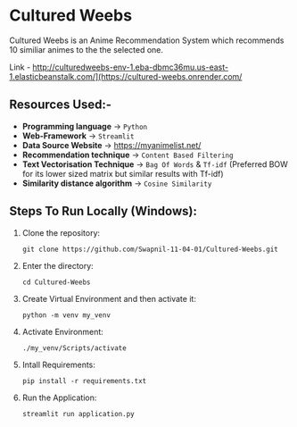 # Cultured Weebs
 
Cultured Weebs is an Anime Recommendation System which recommends 10 similiar animes to the the selected one.

Link - http://culturedweebs-env-1.eba-dbmc36mu.us-east-1.elasticbeanstalk.com/](https://cultured-weebs.onrender.com/



## Resources Used:-
- **Programming language** -> `Python`
- **Web-Framework** -> `Streamlit`
- **Data Source Website** -> https://myanimelist.net/
- **Recommendation technique** -> `Content Based Filtering`
- **Text Vectorisation Technique** -> `Bag Of Words` & `Tf-idf` (Preferred BOW for its lower sized matrix but similar results with Tf-idf)
- **Similarity distance algorithm** -> `Cosine Similarity` 



## Steps To Run Locally (Windows):
1. Clone the repository: 
   ```
   git clone https://github.com/Swapnil-11-04-01/Cultured-Weebs.git
   ```
2. Enter the directory:
   ```
   cd Cultured-Weebs
   ```
3. Create Virtual Environment and then activate it:
   ```
   python -m venv my_venv
   ```
4. Activate Environment:
   ```
   ./my_venv/Scripts/activate
   ```
5. Intall Requirements:
   ```
   pip install -r requirements.txt
   ```
6. Run the Application:
   ```
   streamlit run application.py
   ```
